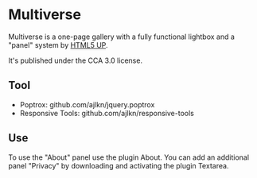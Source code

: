 Multiverse
==========

Multiverse is a one-page gallery with a fully functional lightbox and a "panel" system by [HTML5 UP](html5up.net).

It's published under the CCA 3.0 license.

Tool
----

* Poptrox: github.com/ajlkn/jquery.poptrox
* Responsive Tools: github.com/ajlkn/responsive-tools

Use
---

To use the "About" panel use the plugin About. You can add an additional panel "Privacy" by downloading and activating the plugin Textarea.
